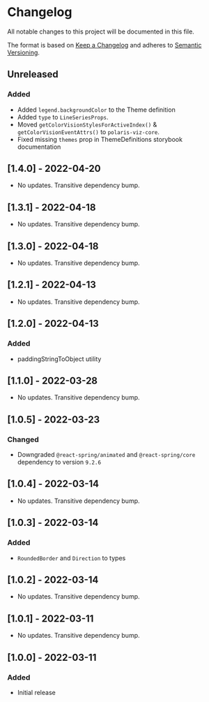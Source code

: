 # Changelog

All notable changes to this project will be documented in this file.

The format is based on [Keep a Changelog](http://keepachangelog.com/en/1.0.0/)
and adheres to [Semantic Versioning](http://semver.org/spec/v2.0.0.html).

## Unreleased

### Added

- Added `legend.backgroundColor` to the Theme definition
- Added `type` to `LineSeriesProps`.
- Moved `getColorVisionStylesForActiveIndex()` & `getColorVisionEventAttrs()` to `polaris-viz-core`.
- Fixed missing `themes` prop in ThemeDefinitions storybook documentation

## [1.4.0] - 2022-04-20

- No updates. Transitive dependency bump.

## [1.3.1] - 2022-04-18

- No updates. Transitive dependency bump.

## [1.3.0] - 2022-04-18

- No updates. Transitive dependency bump.

## [1.2.1] - 2022-04-13

- No updates. Transitive dependency bump.

## [1.2.0] - 2022-04-13

### Added

- paddingStringToObject utility

## [1.1.0] - 2022-03-28

- No updates. Transitive dependency bump.

## [1.0.5] - 2022-03-23

### Changed

- Downgraded `@react-spring/animated` and `@react-spring/core` dependency to version `9.2.6`

## [1.0.4] - 2022-03-14

- No updates. Transitive dependency bump.

## [1.0.3] - 2022-03-14

### Added

- `RoundedBorder` and `Direction` to types

## [1.0.2] - 2022-03-14

- No updates. Transitive dependency bump.

## [1.0.1] - 2022-03-11

- No updates. Transitive dependency bump.

## [1.0.0] - 2022-03-11

### Added

- Initial release
